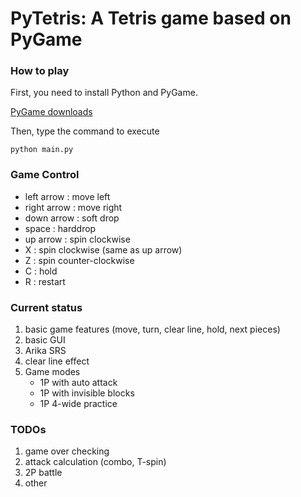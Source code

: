 # PyTetris: A Tetris game based on PyGame

### How to play

First, you need to install Python and PyGame. 

[PyGame downloads](http://www.pygame.org/download.shtml)

Then, type the command to execute

```
python main.py
```

### Game Control
- left arrow  : move left
- right arrow : move right
- down arrow  : soft drop
- space       : harddrop
- up arrow    : spin clockwise
- X           : spin clockwise (same as up arrow)
- Z           : spin counter-clockwise
- C           : hold
- R           : restart

### Current status
1. basic game features (move, turn, clear line, hold, next pieces)
2. basic GUI
3. Arika SRS
4. clear line effect
5. Game modes
   - 1P with auto attack
   - 1P with invisible blocks
   - 1P 4-wide practice

### TODOs
1. game over checking
2. attack calculation (combo, T-spin)
3. 2P battle
4. other
